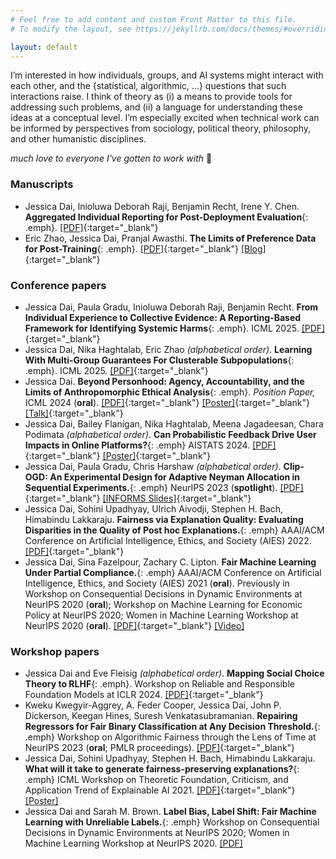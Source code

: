 ```yaml
---
# Feel free to add content and custom Front Matter to this file.
# To modify the layout, see https://jekyllrb.com/docs/themes/#overriding-theme-defaults

layout: default
---
```


I’m interested in how individuals, groups, and AI systems might interact with each other, and the \{statistical, algorithmic, ...\} questions that such interactions raise. I think of theory as (i) a means to provide tools for addressing such problems, and (ii) a language for understanding these ideas at a conceptual level. I’m especially excited when technical work can be informed by perspectives from sociology, political theory, philosophy, and other humanistic disciplines. 

_much love to everyone I've gotten to work with_ 🙂

### Manuscripts

- Jessica Dai, Inioluwa Deborah Raji, Benjamin Recht, Irene Y. Chen. **Aggregated Individual Reporting for Post-Deployment Evaluation**{: .emph}. [[PDF]](https://www.jessicad.ai/pdfs/reporting_preprint.pdf){:target="_blank"}
- Eric Zhao, Jessica Dai, Pranjal Awasthi. **The Limits of Preference Data for Post-Training**{: .emph}. [[PDF]](https://arxiv.org/abs/2505.19964){:target="_blank"} [[Blog]](https://eric-zhao.com/blog/posttraining-distortion){:target="_blank"}

### Conference papers

- Jessica Dai, Paula Gradu, Inioluwa Deborah Raji, Benjamin Recht.  **From Individual Experience to Collective Evidence: A Reporting-Based Framework for Identifying Systemic Harms**{: .emph}. ICML 2025. [[PDF]](https://arxiv.org/abs/2502.08166){:target="_blank"}
- Jessica Dai, Nika Haghtalab, Eric Zhao _(alphabetical order)_. **Learning With Multi-Group Guarantees For Clusterable Subpopulations**{: .emph}. ICML 2025. [[PDF]](https://arxiv.org/abs/2410.14588v2){:target="_blank"}
- Jessica Dai. **Beyond Personhood: Agency, Accountability, and the Limits of Anthropomorphic Ethical Analysis**{: .emph}. _Position Paper,_ ICML 2024 (**oral**). [[PDF]](https://arxiv.org/abs/2404.13861){:target="_blank"} [[Poster]](https://www.jessicad.ai/pdfs/agency_poster.pdf){:target="_blank"} [[Talk]](https://icml.cc/virtual/2024/oral/35574){:target="_blank"}
- Jessica Dai, Bailey Flanigan, Nika Haghtalab, Meena Jagadeesan, Chara Podimata _(alphabetical order)_. **Can Probabilistic Feedback Drive User Impacts in Online Platforms?**{: .emph} AISTATS 2024. [[PDF]](https://arxiv.org/abs/2401.05304){:target="_blank"} [[Poster]](https://www.jessicad.ai/pdfs/probfeedback_poster.pdf){:target="_blank"}
- Jessica Dai, Paula Gradu, Chris Harshaw _(alphabetical order)_. **Clip-OGD: An Experimental Design for Adaptive Neyman Allocation in Sequential Experiments.**{: .emph} NeurIPS 2023 (**spotlight**). [[PDF]](https://arxiv.org/abs/2305.17187){:target="_blank"} [[INFORMS Slides]](https://www.jessicad.ai/pdfs/clip-ogd__informs.pdf){:target="_blank"}
- Jessica Dai, Sohini Upadhyay, Ulrich Aivodji, Stephen H. Bach, Himabindu Lakkaraju. **Fairness via Explanation Quality:
Evaluating Disparities in the Quality of Post hoc Explanations.**{: .emph} AAAI/ACM Conference on Artificial Intelligence, Ethics, and Society (AIES) 2022. [[PDF]](https://arxiv.org/abs/2205.07277){:target="_blank"} 
- Jessica Dai, Sina Fazelpour, Zachary C. Lipton. **Fair Machine Learning Under Partial Compliance.**{: .emph} AAAI/ACM Conference on Artificial Intelligence, Ethics, and Society (AIES) 2021 (**oral**). Previously in Workshop on Consequential Decisions in Dynamic Environments at NeurIPS 2020 (**oral**); Workshop on Machine Learning for Economic Policy at NeurIPS 2020;
Women in Machine Learning Workshop at NeurIPS 2020 (**oral**). [[PDF]](https://arxiv.org/abs/2011.03654){:target="_blank"} [[Video]](https://slideslive.com/38942278/fair-machine-learning-under-partial-compliance)


### Workshop papers

- Jessica Dai and Eve Fleisig _(alphabetical order)_. **Mapping Social Choice Theory to RLHF**{: .emph}. Workshop on Reliable and Responsible Foundation Models at ICLR 2024. [[PDF]](https://arxiv.org/abs/2404.13038){:target="_blank"}
- Kweku Kwegyir-Aggrey, A. Feder Cooper, Jessica Dai, John P. Dickerson, Keegan Hines, Suresh Venkatasubramanian. **Repairing Regressors for Fair Binary Classification at Any Decision Threshold.**{: .emph} Workshop on Algorithmic Fairness through the Lens of Time at NeurIPS 2023 (**oral**; PMLR proceedings). [[PDF]](https://arxiv.org/abs/2203.07490){:target="_blank"}
- Jessica Dai, Sohini Upadhyay, Stephen H. Bach, Himabindu Lakkaraju. **What will it take to generate fairness-preserving explanations?**{: .emph} ICML Workshop on Theoretic Foundation, Criticism, and Application Trend of Explainable AI 2021. [[PDF]](https://arxiv.org/pdf/2106.13346.pdf){:target="_blank"} [[Poster]](https://github.com/ICML2021-XAI/Summary-Slides/blob/main/What%20will%20it%20take%20to%20generate%20fairness-preserving%20explanations.pdf)
- Jessica Dai and Sarah M. Brown. **Label Bias, Label Shift: Fair Machine Learning with Unreliable Labels.**{: .emph} Workshop on Consequential Decisions in Dynamic Environments at NeurIPS 2020; Women in Machine Learning Workshop at NeurIPS 2020. [[PDF]](https://dynamicdecisions.github.io/assets/pdfs/29.pdf)
